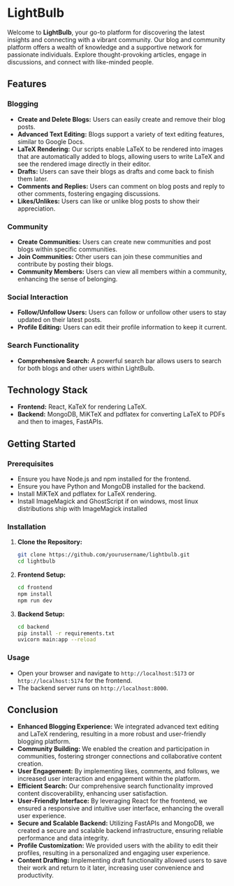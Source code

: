 # LightBulb

Welcome to **LightBulb**, your go-to platform for discovering the latest insights and connecting with a vibrant community. Our blog and community platform offers a wealth of knowledge and a supportive network for passionate individuals. Explore thought-provoking articles, engage in discussions, and connect with like-minded people.

## Features

### Blogging
- **Create and Delete Blogs:** Users can easily create and remove their blog posts.
- **Advanced Text Editing:** Blogs support a variety of text editing features, similar to Google Docs.
- **LaTeX Rendering:** Our scripts enable LaTeX to be rendered into images that are automatically added to blogs, allowing users to write LaTeX and see the rendered image directly in their editor.
- **Drafts:** Users can save their blogs as drafts and come back to finish them later.
- **Comments and Replies:** Users can comment on blog posts and reply to other comments, fostering engaging discussions.
- **Likes/Unlikes:** Users can like or unlike blog posts to show their appreciation.

### Community
- **Create Communities:** Users can create new communities and post blogs within specific communities.
- **Join Communities:** Other users can join these communities and contribute by posting their blogs.
- **Community Members:** Users can view all members within a community, enhancing the sense of belonging.

### Social Interaction
- **Follow/Unfollow Users:** Users can follow or unfollow other users to stay updated on their latest posts.
- **Profile Editing:** Users can edit their profile information to keep it current.

### Search Functionality
- **Comprehensive Search:** A powerful search bar allows users to search for both blogs and other users within LightBulb.

## Technology Stack
- **Frontend:** React, KaTeX for rendering LaTeX.
- **Backend:** MongoDB, MiKTeX and pdflatex for converting LaTeX to PDFs and then to images, FastAPIs.

## Getting Started

### Prerequisites
- Ensure you have Node.js and npm installed for the frontend.
- Ensure you have Python and MongoDB installed for the backend.
- Install MiKTeX and pdflatex for LaTeX rendering.
- Install ImageMagick and GhostScript if on windows, most linux distributions ship with ImageMagick installed 

### Installation

1. **Clone the Repository:**
   ```sh
   git clone https://github.com/yourusername/lightbulb.git
   cd lightbulb
   ```

2. **Frontend Setup:**
   ```sh
   cd frontend
   npm install
   npm run dev
   ```

3. **Backend Setup:**
   ```sh
   cd backend
   pip install -r requirements.txt
   uvicorn main:app --reload
   ```


### Usage
- Open your browser and navigate to `http://localhost:5173` or `http://localhost:5174` for the frontend.
- The backend server runs on `http://localhost:8000`.

## Conclusion

- **Enhanced Blogging Experience:** We integrated advanced text editing and LaTeX rendering, resulting in a more robust and user-friendly blogging platform.
- **Community Building:** We enabled the creation and participation in communities, fostering stronger connections and collaborative content creation.
- **User Engagement:** By implementing likes, comments, and follows, we increased user interaction and engagement within the platform.
- **Efficient Search:** Our comprehensive search functionality improved content discoverability, enhancing user satisfaction.
- **User-Friendly Interface:** By leveraging React for the frontend, we ensured a responsive and intuitive user interface, enhancing the overall user experience.
- **Secure and Scalable Backend:** Utilizing FastAPIs and MongoDB, we created a secure and scalable backend infrastructure, ensuring reliable performance and data integrity.
- **Profile Customization:** We provided users with the ability to edit their profiles, resulting in a personalized and engaging user experience.
- **Content Drafting:** Implementing draft functionality allowed users to save their work and return to it later, increasing user convenience and productivity.
